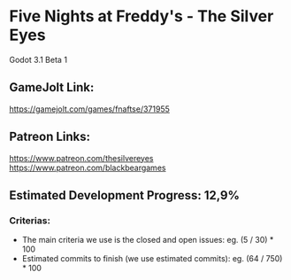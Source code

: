 # Five Nights at Freddy's - The Silver Eyes

Godot 3.1 Beta 1

## GameJolt Link:

https://gamejolt.com/games/fnaftse/371955

## Patreon Links:

https://www.patreon.com/thesilvereyes
https://www.patreon.com/blackbeargames

## Estimated Development Progress: 12,9%

### Criterias:

- The main criteria we use is the closed and open issues: eg. (5 / 30) * 100
- Estimated commits to finish (we use estimated commits): eg. (64 / 750) * 100
